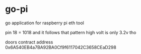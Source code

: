 # go-pi
go application for raspberry pi eth tool


pin 18 = 1018 and it follows that pattern
high volt is only 3.2v tho

doors contract address 0x6A540EB4a7BA92BA0Cf9f6117042C3658CEaD298

